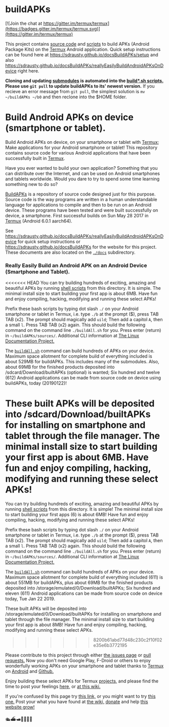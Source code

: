 buildAPKs
===============
[![Join the chat at https://gitter.im/termux/termux](https://badges.gitter.im/termux/termux.svg)](https://gitter.im/termux/termux)

This project contains [source code](./sources) and [scripts](./scripts/build) to build APKs (Android Package Kits) on the [Termux](https://termux.com/) Android application. Quick setup instructions can be found here at https://sdrausty.github.io/docsBuildAPKs/setup and also https://sdrausty.github.io/docsBuildAPKs/reallyEasilyBuildAndroidAPKsOnDevice right here.

**Cloning and updating [submodules](https://gist.github.com/gitaarik/8735255) is automated into the [build\*.sh scripts.](https://github.com/sdrausty/buildAPKs/tree/master/scripts/build) Please use `git pull` to update buildAPKs to its' newest version.** If you recieve an error message from `git pull`, the simplest solution is `mv ~/buildAPKs ~/b0` and then reclone into the $HOME folder.  

Build Android APKs on device (smartphone or tablet).
===========================================
Build Android APKs on device, on your smartphone or tablet with [Termux](https://termux.com/); Make applications for your Android smartphone or tablet! This repository contains source code for various Android applications that have been successfully built in [Termux](https://termux.com/).

Have you ever wanted to build your own application? Something that you can distribute over the Internet, and can be used on Android smartphones and tablets worldwide. Would you dare to try to spend some time learning something new to do so?

[BuildAPKs](https://github.com/sdrausty/buildAPKs) is a repository of source code designed just for this purpose. Source code is the way programs are written in a human understandable language for applications to compile and then to be run on an Android device. These programs have been tested and were built successfully on device, a smartphone. First successful builds on Sun May 28 2017 in [Termux](https://termux.com/) (Android 6.0.1 aarch64).

See https://sdrausty.github.io/docsBuildAPKs/reallyEasilyBuildAndroidAPKsOnDevice for quick setup instructions or https://sdrausty.github.io/docsBuildAPKs for the website for this project. These documents are also located on the [`./docs`](./docs) subdirectory.
### Really Easily Build an Android APK on an Android Device (Smartphone and Tablet).

<<<<<<< HEAD
You can try building hundreds of exciting, amazing and beautiful APKs by running [shell scripts](https://www.google.com/search?q=shell+scripts) from this directory.  It is simple.  The minimal install size to start building your first app is about 6MB.  Have fun and enjoy compiling, hacking, modifying and running these select APKs!

Prefix these bash scripts by typing dot slash `./` on your Android smartphone or tablet in Termux, i.e. type `./b` at the prompt ($), press TAB TAB (x2).  The prompt should magically add `uild`; Then add a capitol `A`, then a small `l`.  Press TAB TAB (x2) again.  This should build the following command on the command line `./buildAll.sh` for you.  Press enter (return) in `~/buildAPKs/sources/`.  Additional CLI information at [The Linux Documentation Project.](https://duckduckgo.com/?q=command+line+beginner+site%3Atldp.org)

The [`buildAll.sh`](https://raw.githubusercontent.com/sdrausty/buildAPKs/master/scripts/build/buildAll.sh) command can build hundreds of APKs on your device.  Maximum space allotment for complete build of everything included is about 529MB for buildAPKs. This includes many of the submodules.  Also, about 69MB for the finished products deposited into /sdcard/Download/builtAPKs (optional) is wanted;  Six hundred and twelve (612) Android applications can be made from source code on device using buildAPKs, today (20190122)! 

These built APKs will be deposited into /sdcard/Download/builtAPKs for installing on smartphone and tablet through the file manager.  The minimal install size to start building your first app is about 6MB.  Have fun and enjoy compiling, hacking, modifying and running these select APKs!
=======
You can try building hundreds of exciting, amazing and beautiful APKs by running [shell scripts](https://www.google.com/search?q=shell+scripts) from this directory.  It is simple!  The minimal install size to start building your first apps (6) is about 6MB!  Have fun and enjoy compiling, hacking, modifying and running these select APKs!

Prefix these bash scripts by typing dot slash `./` on your Android smartphone or tablet in Termux, i.e. type `./b` at the prompt ($), press TAB TAB (x2).  The prompt should magically add `uild`; Then add a capitol `A`, then a small `l`.  Press TAB TAB (x2) again.  This should build the following command on the command line `./buildAll.sh` for you.  Press enter (return) in `~/buildAPKs/sources/`.  Additional CLI information at [The Linux Documentation Project.](https://duckduckgo.com/?q=command+line+beginner+site%3Atldp.org)

The [`buildAll.sh`](https://raw.githubusercontent.com/sdrausty/buildAPKs/master/scripts/build/buildAll.sh) command can build hundreds of APKs on your device.  Maximum space allotment for complete build of everything included (611) is about 551MB for buildAPKs, plus about 69MB for the finished products deposited into /storage/emulated/0/Download/builtAPKs;  Six hundred and eleven (611) Android applications can be made from source code on device today, Tue Jan 22 2019.

These built APKs will be deposited into /storage/emulated/0/Download/builtAPKs for installing on smartphone and tablet through the file manager.  The minimal install size to start building your first app is about 8MB!  Have fun and enjoy compiling, hacking, modifying and running these select APKs.
>>>>>>> 8200b61abd77d48c230c2f10f02e35e6b3772195

Please contribute to this project through either [the issues page](https://github.com/sdrausty/buildAPKs/issues) or [pull requests.](https://github.com/sdrausty/buildAPKs/pulls) Now you don't need Google Play, F-Droid or others to enjoy wonderfully working APKs on your smartphone and tablet thanks to [Termux](./pages/asac) on [Android](https://source.android.com/) and [Github.](https://github.com)

Enjoy building these select APKs for Termux [projects,](https://github.com/sdrausty/buildAPKs/tree/master/sources) and please find the time to post your feelings [here,](https://github.com/sdrausty/buildAPKs/issues) or [at this wiki.](https://github.com/sdrausty/buildAPKs/wiki)

If you're confused by this page try [this link,](http://tldp.org/) or you might want to try [this one.](https://www.debian.org/doc/) Post your what you have found at [the wiki,](https://github.com/sdrausty/buildAPKs/wiki) [donate](https://sdrausty.github.io/pages/donate) and help [this website grow!](https://sdrausty.github.io/)


🛳⛴🛥🚢🚤🚣⛵

